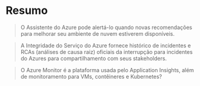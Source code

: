 # Resumo

> O Assistente do Azure pode alertá-lo quando novas recomendações para melhorar seu ambiente de nuvem estiverem disponíveis.

> A Integridade do Serviço do Azure fornece histórico de incidentes e RCAs (análises de causa raiz) oficiais da interrupção para incidentes do Azures para compartilhamento com seus stakeholders.

> O Azure Monitor é a plataforma usada pelo Application Insights, além de monitoramento para VMs, contêineres e Kubernetes?
